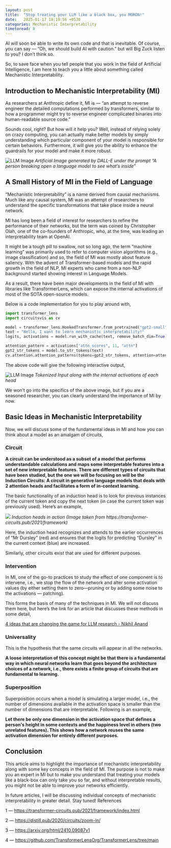 ```yaml
---
layout: post
title:  "Stop treating your LLM like a black box, you MORON!"
date:   2025-01-17 18:19:56 +0530
categories: Mechanistic Interpretability
timetoread: 8
---
```

AI will soon be able to write its own code and that is inevitable. Of course, you can say — “Oh, we should build AI with caution.” but will Big Zuck listen to you? I don’t think so.

So, to save face when you tell people that you work in the field of Artificial Intelligence, I am here to teach you a little about something called Mechanistic Interpretability.

## Introduction to Mechanistic Interpretability (MI)

As researchers at Anthropic define it, MI is — “an attempt to reverse engineer the detailed computations performed by transformers, similar to how a programmer might try to reverse engineer complicated binaries into human-readable source code.”

Sounds cool, right? But how will it help you? Well, instead of relying solely on crazy computing, you can actually make better models by simply understanding which particular component of your model is responsible for certain behaviors. Furthermore, it will give you the ability to enhance the guardrails for your model and make it more robust.
<p>
    <img src="{{ site.baseurl }}/assets/mechanistic_1.png" alt="LLM Image">
    <em>Artificial Image generated by DALL-E under the prompt “A person breaking open a language model to see what’s inside”</em>
</p>

## A Small History of MI in the Field of Language

“Mechanistic Interpretability” is a name derived from causal mechanisms. Much like any causal system, MI was an attempt of researchers to understand the specific transformations that take place inside a neural network.

MI has long been a field of interest for researchers to refine the performance of their networks, but the term was coined by Christopher Olah, one of the co-founders of Anthropic, who, at the time, was leading an interpretability team at OpenAI.

It might be a tough pill to swallow, not so long ago, the term “machine learning” was primarily used to refer to computer vision algorithms (e.g., image classification) and so, the field of MI was mostly about feature saliency. With the advent of Transformer-based models and the rapid growth in the field of NLP, MI experts who came from a non-NLP background started showing interest in Language Models.

As a result, there have been major developments in the field of MI with libraries like TransformerLens, which can expose the internal activations of most of the SOTA open-source models.

Below is a code implementation for you to play around with,

```py
import transformer_lens
import circuitsvis as cv

model = transformer_lens.HookedTransformer.from_pretrained("gpt2-small")
text = "Hello, I want to learn mechanistic interpretability!"
logits, activations = model.run_with_cache(text, remove_batch_dim=True)

attention_pattern = activations["attn_scores", 11, "attn"]
gpt2_str_tokens = model.to_str_tokens(text)
cv.attention.attention_patterns(tokens=gpt2_str_tokens, attention=attention_pattern)
```

The above code will give the following interactive output,
<p>
    <img src="{{ site.baseurl }}/assets/lens.png" alt="LLM Image">
    <em>Tokenized Input along with the internal activations of each head</em>
</p>

We won’t go into the specifics of the above image, but if you are a seasoned researcher, you can clearly understand the importance of MI by now.

## Basic Ideas in Mechanistic Interpretability

Now, we will discuss some of the fundamental ideas in MI and how you can think about a model as an amalgam of circuits,

### Circuit

**A circuit can be understood as a subset of a model that performs understandable calculations and maps some interpretable features into a set of new interpretable features. There are different types of circuits that have been studied, but the one we will be focusing on will be the Induction Circuits: A circuit in generative language models that deals with 2 attention heads and facilitates a form of in-context learning.**

The basic functionality of an induction head is to look for previous instances of the current token and copy the next token (in case the current token was previously used). Here’s an example,
<p>
    <img src="{{ site.baseurl }}/assets/induction_head.png">
    <em>Induction heads in action (Image taken from https://transformer-circuits.pub/2021/framework)</em>
</p>

Here, the induction head recognizes and attends to the earlier occurrences of “Mr Dursley” (red) and ensures that the logits for predicting “Dursley” in the current context (blue) are increased.

Similarly, other circuits exist that are used for different purposes.

### Intervention

In MI, one of the go-to practices to study the effect of one component is to intervene, i.e., we stop the flow of the network and alter some activation values (by either setting them to zero—pruning or by adding some noise to the activations — patching).

This forms the basis of many of the techniques in MI. We will not discuss them here, but here’s the link for an article that discusses these methods in some detail,

[4 ideas that are changing the game for LLM research - Nikhil Anand](https://ai.gopubby.com/4-ideas-that-are-changing-the-game-for-llm-research-aec86098e429?source=post_page-----9a94cd1d1784--------------------------------------->)

### Universality

This is the hypothesis that the same circuits will appear in all the networks.

**A loose interpretation of this concept might be that there is a fundamental way in which neural networks learn that goes beyond the architecture choices of a network, i.e., there exists a finite group of circuits that are fundamental to learning.**

### Superposition

Superposition occurs when a model is simulating a larger model, i.e., the number of dimensions available in the activation space is smaller than the number of dimensions that are interpretable. Following is an example,

**Let there be only one dimension in the activation space that defines a person's height in some contexts and the happiness level in others (two unrelated features). This shows how a network reuses the same activation dimension for entirely different purposes.**

## Conclusion

This article aims to highlight the importance of mechanistic interpretability along with some key concepts in the field of MI. The purpose is not to make you an expert in MI but to make you understand that treating your models like a black-box can only take you so far, and without interpretable results, you might not be able to improve your networks efficiently.

In future articles, I will be discussing individual concepts of mechanistic interpretability in greater detail. Stay tuned!
References

1 — https://transformer-circuits.pub/2021/framework/index.html

2 — https://distill.pub/2020/circuits/zoom-in/

3 — https://arxiv.org/html/2410.09087v1

4 — https://github.com/TransformerLensOrg/TransformerLens/tree/main
